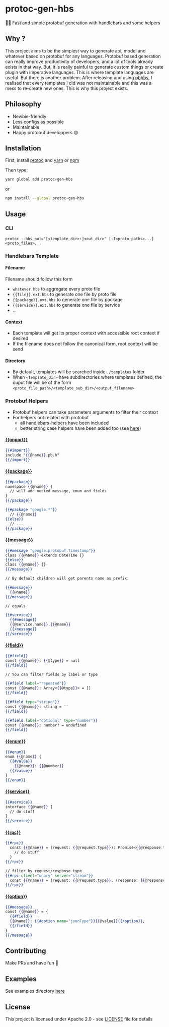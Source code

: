 # protoc-gen-hbs

🏃‍♀️ Fast and simple protobuf generation with handlebars and some helpers

## Why ?

This project aims to be the simplest way to generate api, model and whatever based on protobuf for any languages.
Protobuf based generation can really improve productivity of developers, and a lot of tools already exists in that way.
But, it is really painful to generate custom things or create plugin with imperative languages.
This is where template languages are useful.
But there is another problem.
After releasing and using [pbhbs](https://github.com/gponsinet/pbhbs), I realised that every templates I did was not maintainable and this was a mess to re-create new ones.
This is why this project exists.

## Philosophy

* Newbie-friendly
* Less configs as possible
* Maintainable
* Happy protobuf developpers :smile:

## Installation

First, install [protoc](http://google.github.io/proto-lens/installing-protoc.html) and [yarn](https://yarnpkg.com/en/docs/install) or [npm](https://www.npmjs.com/get-npm)

Then type:

```bash
yarn global add protoc-gen-hbs
```

or

```bash
npm install --global protoc-gen-hbs
```

## Usage

### CLI

```
protoc --hbs_out="[<template_dir>:]<out_dir>" [-I<proto_paths>...] <proto_files>...
```

### Handlebars Template

#### Filename

Filename should follow this form

* `whatever.hbs` to aggregate every proto file
* `{{file}}.ext.hbs` to generate one file by proto file
* `{{package}}.ext.hbs` to generate one file by package
* `{{service}}.ext.hbs` to generate one file by service
* ...

#### Context

* Each template will get its proper context with accessible root context if desired
* If the filename does not follow the canonical form, root context will be send

#### Directory

* By default, templates will be searched inside `./templates` folder
* When `<template_dir>` have subdirectories where templates defined, the ouput file will be of the form `<proto_file_path>/<template_sub_dir>/<output_filename>`

### Protobuf Helpers

* Protobuf helpers can take parameters arguments to filter their context
* For helpers not related with protobuf
	* all [handlebars-helpers](helpers/handlebars-helpers) have been included
	* better string case helpers have been added too (see [here](src/case.js))

#### [{{import}}](examples/templates/import.ts.hbs)

```handlebars
{{#import}}
include "{{@name}}.pb.h"
{{/import}}
```

#### [{{package}}](examples/templates/package.ts.hbs)

```handlebars
{{#package}}
namespace {{@name}} {
  // will add nested message, enum and fields
}
{{/package}}

{{#package "google.*"}}
  // {{@name}}
{{else}}
  // ...
{{/package}}
```

#### [{{message}}](examples/templates/message.ts.hbs)

```handlebars
{{#message "google.protobuf.Timestamp"}}
class {{@name}} extends DateTime {}
{{else}}
class {{@name}} {}
{{/message}}

// By default children will get parents name as prefix:

{{#message}}
  {{@name}}
{{/message}}

// equals

{{#service}}
  {{#message}}
  {{@service.name}}.{{@name}}
  {{/message}}
{{/service}}
```

#### [{{field}}](examples/templates/field.ts.hbs)

```handlebars
{{#field}}
const {{@name}}: {{@type}} = null
{{/field}}

// You can filter fields by label or type

{{#field label="repeated"}}
const {{@name}}: Array<{{@type}}> = []
{{/field}}

{{#field type="string"}}
const {{@name}}: string = ''
{{/field}}

{{#field label="optional" type="number"}}
const {{@name}}: number? = undefined
{{/field}}
```

#### [{{enum}}](examples/templates/enum.ts.hbs)

```handlebars
{{#enum}}
enum {{@name}} {
  {{#value}}
    {{@name}}: {{@number}}
  {{/value}}
}
{{/enum}}
```

#### [{{service}}](examples/templates/service.ts.hbs)

```handlebars
{{#service}}
interface {{@name}} {
  // do stuff
}
{{/service}}
```

#### [{{rpc}}](examples/templates/rpc.ts.hbs)

```handlebars
{{#rpc}}
  const {{@name}} = (request: {{@request.type}}): Promise<{{@response.type}}> => {
    // do stuff
  }
{{/rpc}}

// filter by request/response type
{{#rpc client="unary" server="stream"}}
  const {{@name}} = (request: {{@request.type}}, (response: {{@response.type}}) => void): Promise<void>
{{/rpc}}
```

#### [{{option}}](examples/templates/option.ts.hbs)

```handlebars
{{#message}}
const {{@name}} = {
  {{#field}}
  {{@name}}: {{#option name="jsonType"}}{{@value}}{{/option}},
  {{/field}}
}
{{/message}}
```


## Contributing

Make PRs and have fun 👻

## Examples

See examples directory [here](examples)

## License

This project is licensed under Apache 2.0 - see [LICENSE](LICENSE) file for details
